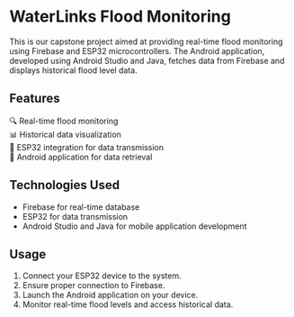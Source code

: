 <h1>WaterLinks Flood Monitoring</h1>

This is our capstone project aimed at providing real-time flood monitoring using Firebase and ESP32 microcontrollers. 
The Android application, developed using Android Studio and Java, fetches data from Firebase and displays historical flood level data.

<h2>Features </h2>

🔍 Real-time flood monitoring  
📊 Historical data visualization  
📡 ESP32 integration for data transmission  
📱 Android application for data retrieval  

<h2> Technologies Used </h2>

- Firebase for real-time database
- ESP32 for data transmission
- Android Studio and Java for mobile application development

<h2> Usage </h2>

1. Connect your ESP32 device to the system.
2. Ensure proper connection to Firebase.
3. Launch the Android application on your device.
4. Monitor real-time flood levels and access historical data.
